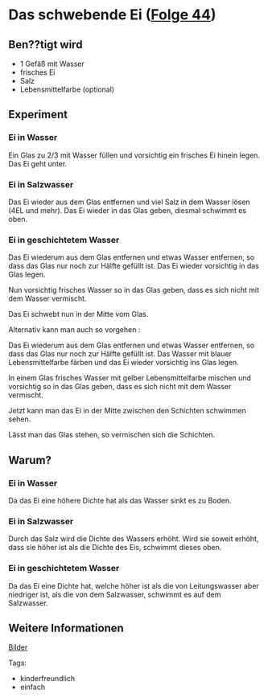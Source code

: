 # Das schwebende Ei ([Folge 44](http://minkorrekt.de/methodisch-inkorrekt-folge-44-moralisch-verkuemmert/))

## Ben??tigt wird

- 1 Gefäß mit Wasser
- frisches Ei
- Salz
- Lebensmittelfarbe (optional)

## Experiment

### Ei in Wasser

Ein Glas zu 2/3 mit Wasser füllen und vorsichtig ein frisches Ei hinein legen.
Das Ei geht unter.

### Ei in Salzwasser

Das Ei wieder aus dem Glas entfernen und viel Salz in dem Wasser lösen (4EL und mehr).
Das Ei wieder in das Glas geben, diesmal schwimmt es oben.

### Ei in geschichtetem Wasser

Das Ei wiederum aus dem Glas entfernen und etwas Wasser entfernen, so dass das Glas nur noch zur Hälfte gefüllt ist. Das Ei wieder vorsichtig in das Glas legen.

Nun vorsichtig frisches Wasser so in das Glas geben, dass es sich nicht mit dem Wasser vermischt.

Das Ei schwebt nun in der Mitte vom Glas.

Alternativ kann man auch so vorgehen :

Das Ei wiederum aus dem Glas entfernen und etwas Wasser entfernen, so dass das Glas nur noch zur Hälfte gefüllt ist. Das Wasser mit blauer Lebensmittelfarbe färben und das Ei wieder vorsichtig ins Glas legen.

In einem Glas frisches Wasser mit gelber Lebensmittelfarbe mischen und vorsichtig so in das Glas geben, dass es sich nicht mit dem Wasser vermischt.

Jetzt kann man das Ei in der Mitte zwischen den Schichten schwimmen sehen.

Lässt man das Glas stehen, so vermischen sich die Schichten.

## Warum?

### Ei in Wasser

Da das Ei eine höhere Dichte hat als das Wasser sinkt es zu Boden.

### Ei in Salzwasser

Durch das Salz wird die Dichte des Wassers erhöht. Wird sie soweit erhöht, dass sie höher ist als die Dichte des Eis, schwimmt dieses oben.

### Ei in geschichtetem Wasser

Da das Ei eine Dichte hat, welche höher ist als die von Leitungswasser aber niedriger ist, als die von dem Salzwasser, schwimmt es auf dem Salzwasser.

## Weitere Informationen

[Bilder](https://plus.google.com/photos/107341743493109591753/albums/6114341250900100785?authkey=CPbRhrz6pcGu9QE)


Tags:
- kinderfreundlich
- einfach
